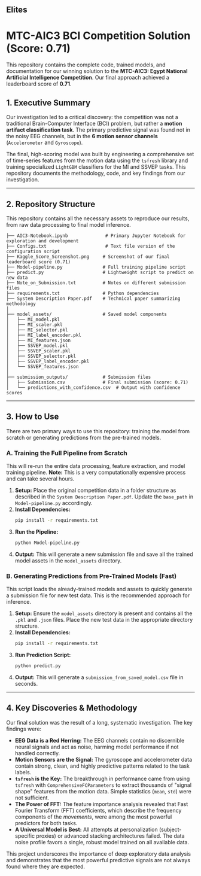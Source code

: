 
## Elites
# MTC-AIC3 BCI Competition Solution (Score: 0.71)

This repository contains the complete code, trained models, and documentation for our winning solution to the **MTC-AIC3: Egypt National Artificial Intelligence Competition**. Our final approach achieved a leaderboard score of **0.71**.

## 1. Executive Summary

Our investigation led to a critical discovery: the competition was not a traditional Brain-Computer Interface (BCI) problem, but rather a **motion artifact classification task**. The primary predictive signal was found not in the noisy EEG channels, but in the **6 motion sensor channels** (`Accelerometer` and `Gyroscope`).

The final, high-scoring model was built by engineering a comprehensive set of time-series features from the motion data using the `tsfresh` library and training specialized `LightGBM` classifiers for the MI and SSVEP tasks. This repository documents the methodology, code, and key findings from our investigation.

---

## 2. Repository Structure

This repository contains all the necessary assets to reproduce our results, from raw data processing to final model inference.


```plaintext
├── AIC3-Notebook.ipynb              # Primary Jupyter Notebook for exploration and development
├── Configs.txt                      # Text file version of the configuration script
├── Kaggle_Score_Screenshot.png     # Screenshot of our final leaderboard score (0.71)
├── Model-pipeline.py               # Full training pipeline script
├── predict.py                      # Lightweight script to predict on new data
├── Note_on_Submission.txt          # Notes on different submission files
├── requirements.txt                # Python dependencies
├── System Description Paper.pdf    # Technical paper summarizing methodology
│
├── model_assets/                   # Saved model components
│   ├── MI_model.pkl
│   ├── MI_scaler.pkl
│   ├── MI_selector.pkl
│   ├── MI_label_encoder.pkl
│   ├── MI_features.json
│   ├── SSVEP_model.pkl
│   ├── SSVEP_scaler.pkl
│   ├── SSVEP_selector.pkl
│   ├── SSVEP_label_encoder.pkl
│   └── SSVEP_features.json
│
├── submission_outputs/             # Submission files
│   ├── Submission.csv              # Final submission (score: 0.71)
│   └── predictions_with_confidence.csv  # Output with confidence scores
```
---

## 3. How to Use

There are two primary ways to use this repository: training the model from scratch or generating predictions from the pre-trained models.

### A. Training the Full Pipeline from Scratch

This will re-run the entire data processing, feature extraction, and model training pipeline. **Note:** This is a very computationally expensive process and can take several hours.

1.  **Setup:** Place the original competition data in a folder structure as described in the `System Description Paper.pdf`. Update the `base_path` in `Model-pipeline.py` accordingly.
2.  **Install Dependencies:**
    ```bash
    pip install -r requirements.txt
    ```
3.  **Run the Pipeline:**
    ```bash
    python Model-pipeline.py
    ```
4.  **Output:** This will generate a new submission file and save all the trained model assets in the `model_assets` directory.

### B. Generating Predictions from Pre-Trained Models (Fast)

This script loads the already-trained models and assets to quickly generate a submission file for new test data. This is the recommended approach for inference.

1.  **Setup:** Ensure the `model_assets` directory is present and contains all the `.pkl` and `.json` files. Place the new test data in the appropriate directory structure.
2.  **Install Dependencies:**
    ```bash
    pip install -r requirements.txt
    ```
3.  **Run Prediction Script:**
    ```bash
    python predict.py
    ```
4.  **Output:** This will generate a `submission_from_saved_model.csv` file in seconds.

---

## 4. Key Discoveries & Methodology

Our final solution was the result of a long, systematic investigation. The key findings were:

*   **EEG Data is a Red Herring:** The EEG channels contain no discernible neural signals and act as noise, harming model performance if not handled correctly.
*   **Motion Sensors are the Signal:** The gyroscope and accelerometer data contain strong, clean, and highly predictive patterns related to the task labels.
*   **`tsfresh` is the Key:** The breakthrough in performance came from using `tsfresh` with `ComprehensiveFCParameters` to extract thousands of "signal shape" features from the motion data. Simple statistics (`mean`, `std`) were not sufficient.
*   **The Power of FFT:** The feature importance analysis revealed that Fast Fourier Transform (FFT) coefficients, which describe the frequency components of the *movements*, were among the most powerful predictors for both tasks.
*   **A Universal Model is Best:** All attempts at personalization (subject-specific proxies) or advanced stacking architectures failed. The data noise profile favors a single, robust model trained on all available data.

This project underscores the importance of deep exploratory data analysis and demonstrates that the most powerful predictive signals are not always found where they are expected.
